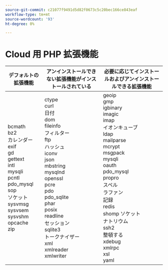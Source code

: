 ```yaml
---
source-git-commit: c21077f9491d5d82f0673c5c20bec166ce843eaf
workflow-type: tm+mt
source-wordcount: '93'
ht-degree: 0%

---
```

# Cloud 用 PHP 拡張機能

<table style="table-layout:auto">
    <thead>
      <tr>
        <th>
            デフォルトの拡張機能
        </th>
        <th>
            アンインストールできない拡張機能がインストールされている
        </th>
        <th>
            必要に応じてインストールおよびアンインストールできる拡張機能
        </th>
      </tr>
    </thead>
    <tbody>
        <tr>
            <td>
                bcmath<br>
                bz2<br>
                カレンダー<br>
                exif<br>
                gd<br>
                gettext<br>
                intl<br>
                mysqli<br>
                pcntl<br>
                pdo_mysql<br>
                sop<br>
                ソケット<br>
                sysvmsg<br>
                sysvsem<br>
                sysvshm<br>
                opcache<br>
                zip<br>
            </td>
            <td>
                ctype<br>
                curl<br>
                日付<br>
                dom<br>
                fileinfo<br>
                フィルター<br>
                ftp<br>
                ハッシュ<br>
                iconv<br>
                json<br>
                mbstring<br>
                mysqlnd<br>
                openssl<br>
                pcre<br>
                pdo<br>
                pdo_sqlite<br>
                phar<br>
                posix<br>
                readline<br>
                セッション<br>
                sqlite3<br>
                トークナイザー<br>
                xml<br>
                xmlreader<br>
                xmlwriter<br>
            </td>
            <td>
                geoip<br>
                gmp<br>
                igbinary<br>
                imagic<br>
                imap<br>
                イオンキューブ<br>
                ldap<br>
                mailparse<br>
                mcrypt<br>
                msgpack<br>
                mysqli<br>
                oauth<br>
                pdo_mysql<br>
                propro<br>
                スペル<br>
                ラファン<br>
                記録<br>
                redis<br>
                shomp ソケット<br>
                ナトリウム<br>
                ssh2<br>
                整頓する<br>
                xdebug<br>
                xmlrpc<br>
                xsl<br>
                yaml<br>
            </td>
        </tr>
    </tbody>
</table>
